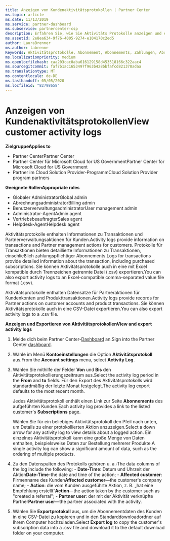 ```yaml
---
title: Anzeigen von Kundenaktivitätsprotokollen | Partner Center
ms.topic: article
ms.date: 11/13/2019
ms.service: partner-dashboard
ms.subservice: partnercenter-csp
description: Erfahren Sie, wie Sie Aktivitäts Protokolle anzeigen und exportieren, um Einblicke in Kundenkonto Transaktionen und andere Kunden relevante Partner Verwaltungsaktivitäten zu erhalten.
ms.assetid: 2e8ea634-9f76-4005-9274-e104170c2ed5
author: LauraBrenner
ms.author: labrenne
Keywords: Aktivitätsprotokolle, Abonnement, Abonnements, Zahlungen, Abrechnung, Transaktionen
ms.localizationpriority: medium
ms.openlocfilehash: caa203cac0aba616129158d453518166c322aac4
ms.sourcegitcommit: faf7b1ac1653497f963b428bbfafcd821378adaa
ms.translationtype: MT
ms.contentlocale: de-DE
ms.lasthandoff: 05/05/2020
ms.locfileid: "82798658"
---
```

# <a name="view-customer-activity-logs"></a><span data-ttu-id="0fd58-104">Anzeigen von Kundenaktivitätsprotokollen</span><span class="sxs-lookup"><span data-stu-id="0fd58-104">View customer activity logs</span></span>

<span data-ttu-id="0fd58-105">**Zielgruppe**</span><span class="sxs-lookup"><span data-stu-id="0fd58-105">**Applies to**</span></span>

- <span data-ttu-id="0fd58-106">Partner Center</span><span class="sxs-lookup"><span data-stu-id="0fd58-106">Partner Center</span></span>
- <span data-ttu-id="0fd58-107">Partner Center für Microsoft Cloud for US Government</span><span class="sxs-lookup"><span data-stu-id="0fd58-107">Partner Center for Microsoft Cloud for US Government</span></span>
- <span data-ttu-id="0fd58-108">Partner im Cloud Solution Provider-Programm</span><span class="sxs-lookup"><span data-stu-id="0fd58-108">Cloud Solution Provider program partners</span></span>

<span data-ttu-id="0fd58-109">**Geeignete Rollen**</span><span class="sxs-lookup"><span data-stu-id="0fd58-109">**Appropriate roles**</span></span>

- <span data-ttu-id="0fd58-110">Globaler Administrator</span><span class="sxs-lookup"><span data-stu-id="0fd58-110">Global admin</span></span>
- <span data-ttu-id="0fd58-111">Abrechnungsadministrator</span><span class="sxs-lookup"><span data-stu-id="0fd58-111">Billing admin</span></span>
- <span data-ttu-id="0fd58-112">Benutzerverwaltungsadministrator</span><span class="sxs-lookup"><span data-stu-id="0fd58-112">User management admin</span></span>
- <span data-ttu-id="0fd58-113">Administrator-Agent</span><span class="sxs-lookup"><span data-stu-id="0fd58-113">Admin agent</span></span>
- <span data-ttu-id="0fd58-114">Vertriebsbeauftragter</span><span class="sxs-lookup"><span data-stu-id="0fd58-114">Sales agent</span></span>
- <span data-ttu-id="0fd58-115">Helpdesk-Agent</span><span class="sxs-lookup"><span data-stu-id="0fd58-115">Helpdesk agent</span></span>

<span data-ttu-id="0fd58-116">Aktivitätsprotokolle enthalten Informationen zu Transaktionen und Partnerverwaltungsaktionen für Kunden.</span><span class="sxs-lookup"><span data-stu-id="0fd58-116">Activity logs provide information on transactions and Partner management actions for customers.</span></span> <span data-ttu-id="0fd58-117">Protokolle für Transaktionen bieten detaillierte Informationen zu Transaktionen, einschließlich zahlungspflichtiger Abonnements.</span><span class="sxs-lookup"><span data-stu-id="0fd58-117">Logs for transactions provide detailed information about the transaction, including purchased subscriptions.</span></span> <span data-ttu-id="0fd58-118">Sie können Aktivitätsprotokolle auch in eine mit Excel kompatible durch Trennzeichen getrennte Datei (.csv) exportieren.</span><span class="sxs-lookup"><span data-stu-id="0fd58-118">You can also export activity logs to an Excel-compatible comma-separated value file format (.csv).</span></span>

<span data-ttu-id="0fd58-119">Aktivitätsprotokolle enthalten Datensätze für Partneraktionen für Kundenkonten und Produkttransaktionen.</span><span class="sxs-lookup"><span data-stu-id="0fd58-119">Activity logs provide records for Partner actions on customer accounts and product transactions.</span></span> <span data-ttu-id="0fd58-120">Sie können Aktivitätsprotokolle auch in eine CSV-Datei exportieren.</span><span class="sxs-lookup"><span data-stu-id="0fd58-120">You can also export activity logs to a .csv file.</span></span>

<span data-ttu-id="0fd58-121">**Anzeigen und Exportieren von Aktivitätsprotokollen**</span><span class="sxs-lookup"><span data-stu-id="0fd58-121">**View and export activity logs**</span></span>

1. <span data-ttu-id="0fd58-122">Melde dich beim Partner Center-[Dashboard](https://partner.microsoft.com/dashboard) an.</span><span class="sxs-lookup"><span data-stu-id="0fd58-122">Sign into the Partner Center [dashboard](https://partner.microsoft.com/dashboard).</span></span>

2. <span data-ttu-id="0fd58-123">Wähle im Menü **Kontoeinstellungen** die Option **Aktivitätsprotokoll** aus.</span><span class="sxs-lookup"><span data-stu-id="0fd58-123">From the **Account settings** menu, select **Activity Log**.</span></span>
2.  <span data-ttu-id="0fd58-124">Wählen Sie mithilfe der Felder **Von** und **Bis** den Aktivitätsprotokollierungszeitraum aus.</span><span class="sxs-lookup"><span data-stu-id="0fd58-124">Select the activity log period in the **From** and **to** fields.</span></span> <span data-ttu-id="0fd58-125">Für den Export des Aktivitätsprotokolls wird standardmäßig der letzte Monat festgelegt.</span><span class="sxs-lookup"><span data-stu-id="0fd58-125">The activity log export defaults to the most recent month.</span></span>

    <span data-ttu-id="0fd58-126">Jedes Aktivitätsprotokoll enthält einen Link zur Seite **Abonnements** des aufgeführten Kunden.</span><span class="sxs-lookup"><span data-stu-id="0fd58-126">Each activity log provides a link to the listed customer's **Subscriptions** page.</span></span>

    <span data-ttu-id="0fd58-127">Wählen Sie für ein beliebiges Aktivitätsprotokoll den Pfeil nach unten, um Details zu einer protokollierten Aktion anzuzeigen.</span><span class="sxs-lookup"><span data-stu-id="0fd58-127">Select a down arrow for any activity log to view details about a logged action.</span></span> <span data-ttu-id="0fd58-128">Ein einzelnes Aktivitätsprotokoll kann eine große Menge von Daten enthalten, beispielsweise Daten zur Bestellung mehrerer Produkte.</span><span class="sxs-lookup"><span data-stu-id="0fd58-128">A single activity log can show a significant amount of data, such as the ordering of multiple products.</span></span>

3.   <span data-ttu-id="0fd58-129">Zu den Datenspalten des Protokolls gehören u. a.:</span><span class="sxs-lookup"><span data-stu-id="0fd58-129">The data columns of the log include the following:</span></span>
    -   <span data-ttu-id="0fd58-130">**Date-Time**: Datum und Uhrzeit der Aktion</span><span class="sxs-lookup"><span data-stu-id="0fd58-130">**Date-Time**-the date and time of the action;</span></span>
    -   <span data-ttu-id="0fd58-131">**Affected customer**: Firmenname des Kunden</span><span class="sxs-lookup"><span data-stu-id="0fd58-131">**Affected customer**—the customer's company name;</span></span>
    -   <span data-ttu-id="0fd58-132">**Action**: die vom Kunden ausgeführte Aktion, z. B. „hat eine Empfehlung erstellt“</span><span class="sxs-lookup"><span data-stu-id="0fd58-132">**Action**—the action taken by the customer such as "created a referral";</span></span>
    -   <span data-ttu-id="0fd58-133">**Partner user**: der mit der Aktivität verknüpfte Partner</span><span class="sxs-lookup"><span data-stu-id="0fd58-133">**Partner user**—the partner associated with the activity.</span></span>

4.  <span data-ttu-id="0fd58-134">Wählen Sie **Exportprotokoll** aus, um die Abonnementdaten des Kunden in eine CSV-Datei zu kopieren und in den Standarddownloadordner auf Ihrem Computer hochzuladen.</span><span class="sxs-lookup"><span data-stu-id="0fd58-134">Select **Export log** to copy the customer's subscription data into a .csv file and download it to the default download folder on your computer.</span></span>
    
 

 



